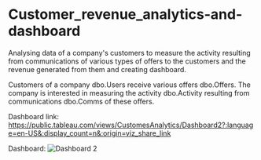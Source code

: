 # Customer_revenue_analytics-and-dashboard
Analysing data of a company's customers to measure the activity resulting from communications of various types of offers to the customers and the revenue generated from them and creating dashboard.

Customers of a company dbo.Users receive various offers dbo.Offers.
The company is interested in measuring the activity dbo.Activity resulting from communications dbo.Comms of these offers.

Dashboard link: https://public.tableau.com/views/CustomesAnalytics/Dashboard2?:language=en-US&:display_count=n&:origin=viz_share_link

Dashboard:
![Dashboard 2](https://user-images.githubusercontent.com/31538546/179422050-b73599b3-7052-4f62-bf71-f557e9c55d28.png)
